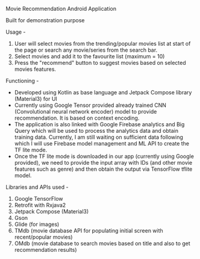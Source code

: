 Movie Recommendation Android Application

Built for demonstration purpose 

Usage - 
1. User will select movies from the trending/popular movies list at start of the page or search any movie/series from the search bar.
2. Select movies and add it to the favourite list (maximum = 10)
3. Press the "recommend" button to suggest movies based on selected movies features. 

Functioning -
- Developed using Kotlin as base language and Jetpack Compose library (Material3) for UI
- Currently using Google Tensor provided already trained CNN (Convolutional neural network encoder) model to provide recommendation. It is based on context encoding. 
- The application is also linked with Google Firebase analytics and Big Query which will be used to process the analytics data and obtain training data. Currently, I am still waiting on sufficient data following which I will use Firebase model management and ML API to create the TF lite mode.
- Once the TF lite mode is downloaded in our app (currently using Google provided), we need to provide the input array with IDs (and other movie features such as genre) and then obtain the output via TensorFlow tflite model.

Libraries and APIs used - 
1. Google TensorFlow
2. Retrofit with Rxjava2 
3. Jetpack Compose (Material3)
4. Gson
5. Glide (for images)
6. TMdb (movie database API for populating initial screen with recent/popular movies)
7. OMdb (movie database to search movies based on title and also to get recommendation results)